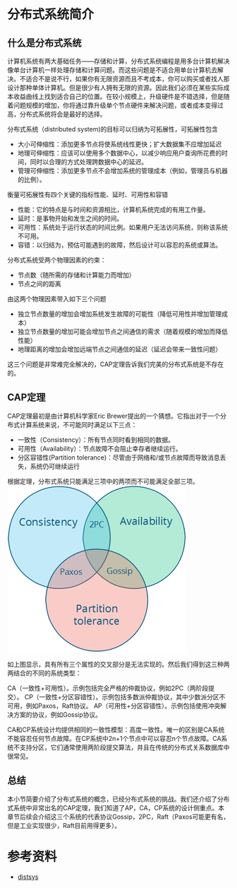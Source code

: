 # 分布式系统简介

## 什么是分布式系统

计算机系统有两大基础任务——存储和计算，分布式系统编程是用多台计算机解决像单台计算机一样处理存储和计算问题。而这些问题是不适合用单台计算机去解决。不适合不是说不行，如果你有无限资源而且不考成本，你可以购买或者找人那设计那种单体计算机。但是很少有人拥有无限的资源。因此我们必须在某些实际成本收益曲线上找到适合自己的位置。在较小规模上，升级硬件是不错选择，但是随着问题规模的增加，你将通过靠升级单个节点硬件来解决问题，或者成本变得过高，分布式系统将会是最好的选择。

分布式系统（distributed system)的目标可以归纳为可拓展性，可拓展性包含

- 大小可伸缩性：添加更多节点将使系统线性更快​​；扩大数据集不应增加延迟
- 地理可伸缩性：应该可以使用多个数据中心，以减少响应用户查询所花费的时间，同时以合理的方式处理跨数据中心的延迟。
- 管理可伸缩性：添加更多节点不会增加系统的管理成本（例如，管理员与机器的比例）。

衡量可拓展性有四个关键的指标性能、延时、可用性和容错

- 性能：它的特点是与时间和资源相比，计算机系统完成的有用工作量。
- 延时：是事物开始和发生之间的时间。
- 可用性：系统处于运行状态的时间比例。如果用户无法访问系统，则称该系统不可用。
- 容错：以归结为，预估可能遇到的故障，然后设计可以容忍的系统或算法。

分布式系统受两个物理因素的约束：

- 节点数（随所需的存储和计算能力而增加）
- 节点之间的距离

由这两个物理因素带入如下三个问题

- 独立节点数量的增加会增加系统发生故障的可能性（降低可用性并增加管理成本）
- 独立节点数量的增加可能会增加节点之间通信的需求（随着规模的增加而降低性能）
- 地理距离的增加会增加远端节点之间通信的延迟（延迟会带来一致性问题）

这三个问题是非常难完全解决的，CAP定理告诉我们完美的分布式系统是不存在的。

## CAP定理

CAP定理最初是由计算机科学家Eric Brewer提出的一个猜想。它指出对于一个分布式计算系统来说，不可能同时满足以下三点：
- 一致性（Consistency）：所有节点同时看到相同的数据。
- 可用性（Availability）：节点故障不会阻止幸存者继续运行。
- 分区容错性(Partition tolerance)：尽管由于网络和/或节点故障而导致消息丢失，系统仍可继续运行

根据定理，分布式系统只能满足三项中的两项而不可能满足全部三项。
![](../img/CAP.png)

如上图显示，具有所有三个属性的交叉部分是无法实现的。然后我们得到这三种两两结合的不同的系统类型：

CA（一致性+可用性）。示例包括完全严格的仲裁协议，例如2PC（两阶段提交）。
CP（一致性+分区容错性）。示例包括多数派仲裁协议，其中少数派分区不可用，例如Paxos，Raft协议。
AP（可用性+分区容错性）。示例包括使用冲突解决方案的协议，例如Gossip协议。

CA和CP系统设计均提供相同的一致性模型：高度一致性。唯一的区别是CA系统不能容忍任何节点故障。在CP系统中2n+1个节点中可以容忍n个节点故障。CA系统不支持分区，它们通常使用两阶段提交算法，并且在传统的分布式关系数据库中很常见。

## 总结

本小节简要介绍了分布式系统的概念，已经分布式系统的挑战。我们还介绍了分布式系统中非常出名的CAP定理，我们知道了AP，CA，CP系统的设计侧重点。本章节后续会介绍这三个系统的代表协议Gossip，2PC，Raft（Paxos可能更有名，但是工业实现很少，Raft目前用得更多）。

# 参考资料

- [distsys](http://book.mixu.net/distsys/single-page.html)
